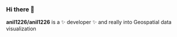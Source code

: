 ### Hi there 👋


**anil1226/anil1226** is a ✨ developer ✨ and really into Geospatial data visualization

<!--<a href="https://app.daily.dev/anil1226"><img src="https://api.daily.dev/devcards/5951b717e35141679075fe2225092467.png?r=637" width="400" alt="Anil Karuturi's Dev Card"/></a>


Here are some ideas to get you started:

- 🔭 I’m currently working on ...
- 🌱 I’m currently learning ...
- 👯 I’m looking to collaborate on ...
- 🤔 I’m looking for help with ...
- 💬 Ask me about ...
- 📫 How to reach me: ...
- 😄 Pronouns: ...
- ⚡ Fun fact: ...
-->
